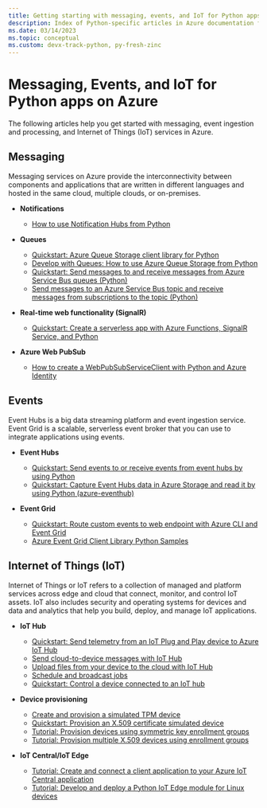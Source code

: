 ```yaml
---
title: Getting starting with messaging, events, and IoT for Python apps on Azure
description: Index of Python-specific articles in Azure documentation for learning more about messaging, events, and IoT.
ms.date: 03/14/2023
ms.topic: conceptual
ms.custom: devx-track-python, py-fresh-zinc
---
```


# Messaging, Events, and IoT for Python apps on Azure

The following articles help you get started with messaging, event ingestion and processing, and Internet of Things (IoT) services in Azure.

## Messaging

Messaging services on Azure provide the interconnectivity between components and applications that are written in different languages and hosted in the same cloud, multiple clouds, or on-premises.

- **Notifications**
  - [How to use Notification Hubs from Python](/azure/notification-hubs/notification-hubs-python-push-notification-tutorial)

- **Queues**
  - [Quickstart: Azure Queue Storage client library for Python](/azure/storage/queues/storage-quickstart-queues-python)
  - [Develop with Queues: How to use Azure Queue Storage from Python](/azure/storage/queues/storage-quickstart-queues-python?tabs=passwordless%2Croles-azure-portal%2Cenvironment-variable-windows%2Csign-in-azure-cli)
  - [Quickstart: Send messages to and receive messages from Azure Service Bus queues (Python)](/azure/service-bus-messaging/service-bus-python-how-to-use-queues)
  - [Send messages to an Azure Service Bus topic and receive messages from subscriptions to the topic (Python)](/azure/service-bus-messaging/service-bus-python-how-to-use-topics-subscriptions)

- **Real-time web functionality (SignalR)**
  - [Quickstart: Create a serverless app with Azure Functions, SignalR Service, and Python](/azure/azure-signalr/signalr-quickstart-azure-functions-python)

- **Azure Web PubSub**
  - [How to create a WebPubSubServiceClient with Python and Azure Identity](/azure/azure-web-pubsub/howto-create-serviceclient-with-python-and-azure-identity)

## Events

Event Hubs is a big data streaming platform and event ingestion service. Event Grid is a scalable, serverless event broker that you can use to integrate applications using events.

- **Event Hubs**
  - [Quickstart: Send events to or receive events from event hubs by using Python](/azure/event-hubs/event-hubs-python-get-started-send)
  - [Quickstart: Capture Event Hubs data in Azure Storage and read it by using Python (azure-eventhub)](/azure/event-hubs/event-hubs-capture-python)

- **Event Grid**
  - [Quickstart: Route custom events to web endpoint with Azure CLI and Event Grid](/azure/event-grid/custom-event-quickstart)
  - [Azure Event Grid Client Library Python Samples](/samples/azure/azure-sdk-for-python/eventgrid-samples/)

## Internet of Things (IoT)

Internet of Things or IoT refers to a collection of managed and platform services across edge and cloud that connect, monitor, and control IoT assets. IoT also includes security and operating systems for devices and data and analytics that help you build, deploy, and manage IoT applications.

- **IoT Hub**
  - [Quickstart: Send telemetry from an IoT Plug and Play device to Azure IoT Hub](/azure/iot-develop/quickstart-send-telemetry-iot-hub?pivots=programming-language-python)
  - [Send cloud-to-device messages with IoT Hub](/azure/iot-hub/iot-hub-python-python-c2d)
  - [Upload files from your device to the cloud with IoT Hub](/azure/iot-hub/iot-hub-python-python-file-upload)
  - [Schedule and broadcast jobs](/azure/iot-hub/iot-hub-python-python-schedule-jobs)
  - [Quickstart: Control a device connected to an IoT hub](/azure/iot-hub/quickstart-control-device?pivots=programming-language-python)

- **Device provisioning**
  - [Create and provision a simulated TPM device](/azure/iot-dps/quick-create-simulated-device-tpm?pivots=programming-language-python)
  - [Quickstart: Provision an X.509 certificate simulated device](/azure/iot-dps/quick-create-simulated-device-x509?pivots=programming-language-python)
  - [Tutorial: Provision devices using symmetric key enrollment groups](/azure/iot-dps/how-to-legacy-device-symm-key?pivots=programming-language-python)
  - [Tutorial: Provision multiple X.509 devices using enrollment groups](/azure/iot-dps/tutorial-custom-hsm-enrollment-group-x509?pivots=programming-language-python)

- **IoT Central/IoT Edge**
  - [Tutorial: Create and connect a client application to your Azure IoT Central application](/azure/iot-central/core/tutorial-connect-device?pivots=programming-language-python)
  - [Tutorial: Develop and deploy a Python IoT Edge module for Linux devices](/azure/iot-edge/tutorial-python-module)

